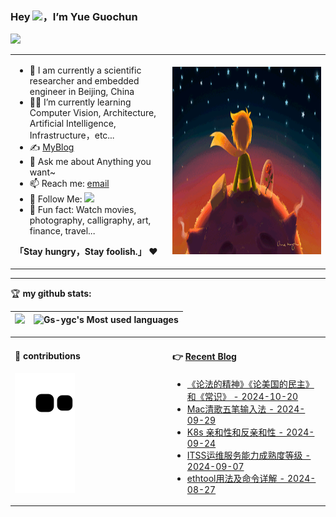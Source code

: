 ### Hey <img src="https://media.giphy.com/media/hvRJCLFzcasrR4ia7z/giphy.gif" width="25px">，I’m Yue Guochun

![](https://img.shields.io/badge/dynamic/json?color=2bb24c&label=Feedly%20RSS&query=%24.data.totalSubs&url=https%3A%2F%2Fapi.spencerwoo.com%2Fsubstats%2F%3Fsource%3Dfeedly%26queryKey%3Dhttps%3A%2F%2Fchegva.com%2Ffeed%2F&logo=feedly)

<table>
<tr>
<td valign="top"  width="50%">

- 🤖 I am currently a scientific researcher and embedded engineer in Beijing, China
- 👨‍💻 I’m currently learning Computer Vision, Architecture, Artificial Intelligence, Infrastructure，etc...
- ✍️ [MyBlog](https://gs2ygc.online)
- 💬 Ask me about Anything you want~
- 📫 Reach me: [email](mailto:gs2ygc@gmail.com)
- 👏 Follow Me: [![](https://img.shields.io/github/followers/Gs-ygc?label=follow%20me&style=social)](https://github.com/Gs-ygc/)
- 🎣 Fun fact: Watch movies, photography, calligraphy, art, finance, travel...

**「Stay hungry，Stay foolish.」** ❤️
</td>
<td valign="center"  width="100%" height="100%">
<img src="https://github.com/Gs-ygc/Gs-ygc/blob/main/.github/workflows/Le%20Petit%20Prince.gif" width="500" height="300">
</td>
</tr>
</table>

<hr/>

🏆 **my github stats:**

|![](https://github-readme-stats.vercel.app/api?username=Gs-ygc)|![Gs-ygc's Most used languages](https://github-readme-stats.vercel.app/api/top-langs/?username=Gs-ygc&layout=compact&hide_border=true&langs_count=10)|
|-|-|


<table>
<tr>
<td valign="top"  width="50%">

#### 🐍 contributions
![](https://raw.githubusercontent.com/Gs-ygc/Gs-ygc/output/github-contribution-grid-snake.svg)
</td>
<td valign="top"  width="50%">

#### 👉 [Recent Blog](http://gs2ygc.online)


- [《论法的精神》《论美国的民主》和《常识》 - 2024-10-20](https://chegva.com/6205.html)
- [Mac清歌五笔输入法 - 2024-09-29](https://chegva.com/6199.html)
- [K8s 亲和性和反亲和性 - 2024-09-24](https://chegva.com/6195.html)
- [ITSS运维服务能力成熟度等级 - 2024-09-07](https://chegva.com/6158.html)
- [ethtool用法及命令详解 - 2024-08-27](https://chegva.com/6191.html)
</td>
</tr>
</table>
